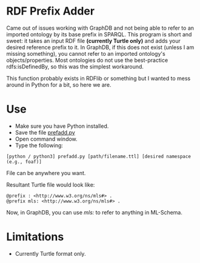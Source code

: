 # RDF Prefix Adder
Came out of issues working with GraphDB and not being able to refer to an imported ontology by its base prefix in SPARQL. This program is short and sweet: it takes an input RDF file **(currently Turtle only)** and adds your desired reference prefix to it. In GraphDB, if this does not exist (unless I am missing something), you cannot refer to an imported ontology's objects/properties. Most ontologies do not use the best-practice rdfs:isDefinedBy, so this was the simplest workaround.

This function probably exists in RDFlib or something but I wanted to mess around in Python for a bit, so here we are.

# Use
* Make sure you have Python installed.
* Save the file [prefadd.py](prefadd.py)
* Open command window.
* Type the following:

```
[python / python3] prefadd.py [path/filename.ttl] [desired namespace (e.g., foaf)]
```

File can be anywhere you want. 

Resultant Turtle file would look like:
```
@prefix : <http://www.w3.org/ns/mls#> .
@prefix mls: <http://www.w3.org/ns/mls#> .
```

Now, in GraphDB, you can use *mls:* to refer to anything in ML-Schema.

# Limitations
* Currently Turtle format only.
